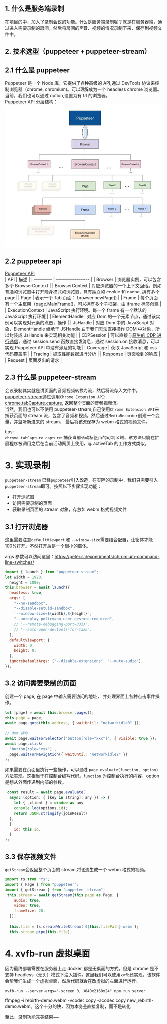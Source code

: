 ## 1. 什么是服务端录制

在项目的中，加入了录制会议的功能。什么是服务端录制呢？就是在服务器端，通过进入需要录制的房间，然后将房间的声音、视频的情况录制下来，保存到视频文件中。

## 2. 技术选型（puppeteer + puppeteer-stream）

## 2.1 什么是 puppeteer

Puppeteer 是一个 Node 库，它提供了各种高级的 API,通过 DevTools 协议来控制浏览器（chrome, chromium)。可以理解成为一个 headless chrome 浏览器。当前，我们也可以通过 option,设置为有 UI 的浏览器。<br>
Puppeteer API 分层结构：<br>
![](./asset/2.png)<br>

## 2.2 puppeteer api

[Puppeteer API](https://pptr.dev/#?product=Puppeteer&version=v10.1.0&show=api-class-cdpsession)<br>
| API | 描述 |
| --------- | ----------------- |
| Browser | 浏览器实例，可以包含多个 BrowserContext |
| BrowserContext | 对应浏览器的一个上下文回话。例如普通的浏览器中打开隐身模式的浏览器，具有独立的 cookie 和 cache, 拥有多个 page|
| Page | 表示一个 Tab 页面： browser.newPage() |
| Frame | 每个页面有一个主框架（page.MainFrame()，可以拥有多个子框架，由 iframe 标签创建 |
| ExecutionContext | JavaScript 执行环境。每一个 frame 有一个默认的 JavaScript 执行环境 |
| ElementHandle | 对应 Dom 的一个元素节点，通过该实例可以实现对元素的点击，操作 |
| JsHandle | 对应 Dom 中的 JavaScript 对象，ElementHandle 继承于 JSHandle.由于我们无法直接操作 DOM 中对象，所以封装成 JsHandle 来实现相关功能 |
| CDPSession | 可以直接与[原生的 CDP 进行通信](https://github.com/aslushnikov/getting-started-with-cdp/blob/master/README.md)，通过 session.send 函数直接发消息，通过 session.on 接收消息，可以实现 Puppeteer API 中没有涉及的功能 |
| Coverage | 获取 JavaScript 和 css 代码覆盖率 |
| Tracing | 抓取性能数据进行分析 |
| Response | 页面收到的响应 |
| Request | 页面发出的请求 |

## 2.3 什么是 puppeteer-stream

会议录制其实就是讲页面的音频视频转换为流，然后将流存入文件中。[puppeteer-stream](https://github.com/Flam3rboy/puppeteer-stream#readme)通过调用`Chrome Extension API`: [chrome.tabCapture.capture](https://developer.chrome.com/docs/extensions/reference/tabCapture/), 返回整个页面的音频视频流。<br>
当然，我们也可以不使用 puppeteer-stream,自己使用`Chrome Extension API`来捕获页面的 stream 流，包含了音频和视频。然后通过`MediaRecorder`创建一个变量，并监听新进来的 stream， 最后将该流保存为 webm 格式的视频文件。<br>

tips:<br>
`chrome.tabCapture.capture`: 捕获当前活动标签页的可视区域。该方法只能在扩展程序被调用之后在当前活动网页上使用，与 activeTab 的工作方式类似。

# 3. 实现录制

`puppeteer-stream` 已经`puppeteer`引入改造，在实际的录制中，我们只需要引入`puppeteer-stream`即可。按照以下步骤实现功能：

- 打开浏览器
- 访问需要录制的页面
- 获取录制页面的 stream 对象，存放如 webm 格式视频文件

## 3.1 打开浏览器

这里需要注意`defaultViewport` 和 `--window-size`需要结合配置，让窗体才能 100%打开。不然打开后是一个很小的窗体。<br>

args 参数可以访问这里：https://peter.sh/experiments/chromium-command-line-switches/

```javascript
import { launch } from "puppeteer-stream";
let width = 1920,
  height = 1080;
this.browser = await launch({
  headless: true,
  args: [
    "--no-sandbox",
    "--disable-setuid-sandbox",
    `--window-size=${width},${height}`,
    "--autoplay-policy=no-user-gesture-required",
    // '--remote-debugging-port=3333',
    // "--auto-open-devtools-for-tabs",
  ],
  defaultViewport: {
    width: 0,
    height: 0,
  },
  ignoreDefaultArgs: ["--disable-extensions", "--mute-audio"],
});
```

## 3.2 访问需要录制的页面

创建一个 page, 在 page 中输入需要访问的地址， 并处理界面上各种点击事件操作。

```javascript
let [page] = await this.browser.pages();
this.page = page;
await page.goto(this.address, { waitUntil: "networkidle0" });

// dom 操作
await page.waitForSelector('button[role="xxx"]', { visible: true });
await page.click(
  'button[role="xxx"]',
  page.waitForNavigation({ waitUntil: "networkidle2" })
);
```

如果需要在页面里执行一些操作，可以通过 `page.evaluate(function, option)`方法实现。这相当于在控制台编写代码。`function` 为控制台执行的内容，option 是想从外面传递到内部的参数。

```javascript
 const result = await page.evaluate(
  async (option: { [key in string]: any }) => {
    let { _client } = window as any;
    console.log(options.id);
    return JSON.stringify(joinResult)
  },
  {
    id: this.id,
  }
);
```

## 3.3 保存视频文件

`getStream`会返回整个页面的 stream,将该流生成一个 webm 格式的视频。

```javascript
import fs from "fs";
import { Page } from "puppeteer";
import { getStream } from "puppeteer-stream";
 this.stream = await getStream(this.page as Page, {
    audio: true,
    video: true,
    frameSize: 20,
  });

  this.file = fs.createWriteStream(`${this.filePath}.webm`);
  this.stream.pipe(this.file);
```

# 4. xvfb-run 虚拟桌面

因为最终部署需要在服务器上走 docker, 都是无桌面的方式。但是 chrome 是不支持 headless（无头）模式下注入插件。这里我们可以使用`xvfb`还实现，该软件会帮我们生成一个虚拟桌面，然后代码就会在改虚拟的左面进行运行。

```
xvfb-run --server-args="-screen 0, 3840x2160x24" npm run server
```

ffmpeg -i rebirth-demo.webm -vcodec copy -acodec copy new_rebirth-demo.webm。这个十分的快，因为本身是直接复制，而不是转化

至此，录制功能完美结束~~
